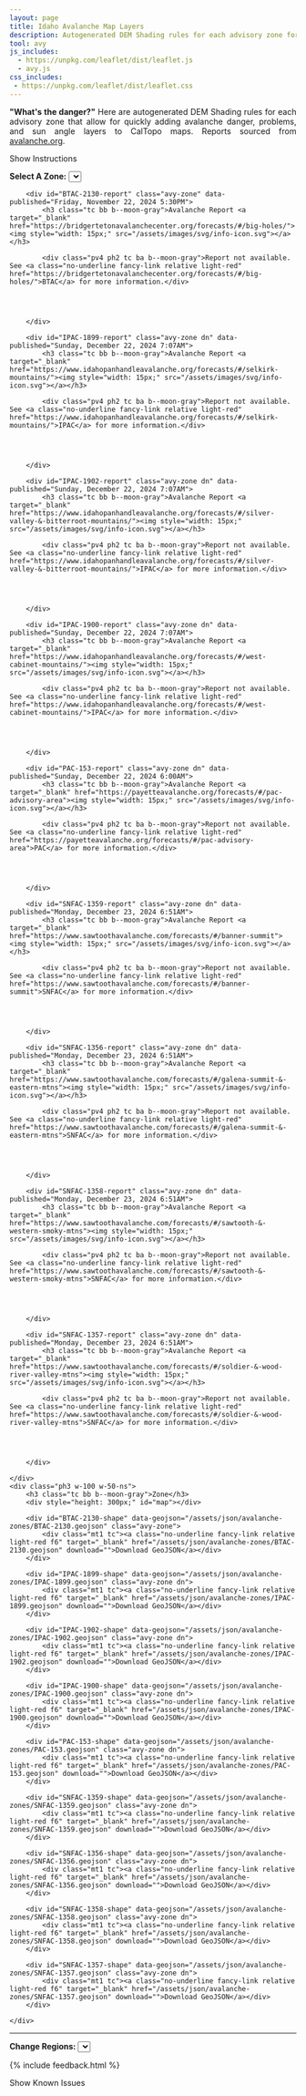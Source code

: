 ```yaml
---
layout: page
title: Idaho Avalanche Map Layers
description: Autogenerated DEM Shading rules for each advisory zone for quickly adding avalanche danger, problems, and sun angle layers in CalTopo.
tool: avy
js_includes:
  - https://unpkg.com/leaflet/dist/leaflet.js
  - avy.js
css_includes:
 - https://unpkg.com/leaflet/dist/leaflet.css
---
```


<!-- Looking out for you. -->

<section class="measure center lh-copy f5-ns f6 ph2 mv4" style="text-align: justify;">
<strong>"What's the danger?"</strong> Here are autogenerated DEM Shading rules for each advisory zone that allow for quickly adding avalanche danger, problems, and sun angle layers to CalTopo maps.
Reports sourced from <a class="no-underline fancy-link relative light-red" target="_blank" href="https://avalanche.org/">avalanche.org</a>.
</section>

<p id="settings-toggle" class="mw5 b center tc hover-light-red black-70 pointer">Show Instructions</p>
<section id="settings" class="overflow-hidden" style="display:none;">
    <div class="mv2 ph2 center">
        <div class="fn f6 tc">
            <p class="measure lh-copy center"><a class="no-underline fancy-link relative light-red" href="https://training.caltopo.com/all_users/base-layers/custom2#dem">Digital Elevation Model (DEM)</a> shading let's you    create custom shading schemes based on elevation, slope, aspect and tree cover.</p>
            <hr class="mw5 p0 mv2 o-60 b0 bt b--light-red light-red bg-light-red">
            <p class="measure lh-copy center"><strong>Avalanche Report</strong></p>
            <p class="measure lh-copy center">
                Danger report updates are fetched at 7:33pm and 7:33am. The selected elevation bands are not meant to be exact, but represent a characteristic of the terrain which varies locally.
            </p>
            <p class="measure lh-copy center">
                The <strong>highest</strong> band typically includes alpine areas beginning as the treeline transitions into open slopes extending to ridges and peaks.
            </p>
            <p class="measure lh-copy center">
                The <strong>middle</strong> band is typically a narrow transition zone between dense forests and treeless alpine areas.
            </p>
            <p class="measure lh-copy center">
                The <strong>lowest</strong> band typically extends from valley floors or snowline to near treeline.
            </p>
            <hr class="mw5 p0 mv2 o-60 b0 bt b--light-red light-red bg-light-red">
            <p class="measure lh-copy center"><b>Usage</b></p>
            <p class="measure lh-copy center">
                You'll find that <b>Terrain Modeling</b> in the left pane will show layers that can be turned on and edited. The right pane will show <b>Custom Layers</b> that can be toggled on or off.
            </p>
        </div>
    </div>
</section>

<div>
    <div class="mt4 ph2 tc">
        <strong class="f6">Select A Zone:</strong>
        <select class="f6 ma1 bg-near-white pa2" id="zoneSel">
            
            <option value="BTAC-2130" selected="">Big Holes</option>
            
            <option value="IPAC-1899" >Selkirk Mountains</option>
            
            <option value="IPAC-1902" >Silver Valley & Bitterroot Mountains</option>
            
            <option value="IPAC-1900" >West Cabinet Mountains</option>
            
            <option value="PAC-153" >PAC Advisory Area</option>
            
            <option value="SNFAC-1359" >Banner Summit</option>
            
            <option value="SNFAC-1356" >Galena Summit & Eastern Mtns</option>
            
            <option value="SNFAC-1358" >Sawtooth & Western Smoky Mtns</option>
            
            <option value="SNFAC-1357" >Soldier & Wood River Valley Mtns</option>
            
        </select>
    </div>
</div>

<div class="flex flex-column flex-row-ns">
    <div class="ph3 w-100 w-50-ns">
        
        <div id="BTAC-2130-report" class="avy-zone" data-published="Friday, November 22, 2024 5:30PM">
            <h3 class="tc bb b--moon-gray">Avalanche Report <a target="_blank" href="https://bridgertetonavalanchecenter.org/forecasts/#/big-holes/"><img style="width: 15px;" src="/assets/images/svg/info-icon.svg"></a></h3>
            
            <div class="pv4 ph2 tc ba b--moon-gray">Report not available. See <a class="no-underline fancy-link relative light-red" href="https://bridgertetonavalanchecenter.org/forecasts/#/big-holes/">BTAC</a> for more information.</div>
            

            
            
        </div>
        
        <div id="IPAC-1899-report" class="avy-zone dn" data-published="Sunday, December 22, 2024 7:07AM">
            <h3 class="tc bb b--moon-gray">Avalanche Report <a target="_blank" href="https://www.idahopanhandleavalanche.org/forecasts/#/selkirk-mountains/"><img style="width: 15px;" src="/assets/images/svg/info-icon.svg"></a></h3>
            
            <div class="pv4 ph2 tc ba b--moon-gray">Report not available. See <a class="no-underline fancy-link relative light-red" href="https://www.idahopanhandleavalanche.org/forecasts/#/selkirk-mountains/">IPAC</a> for more information.</div>
            

            
            
        </div>
        
        <div id="IPAC-1902-report" class="avy-zone dn" data-published="Sunday, December 22, 2024 7:07AM">
            <h3 class="tc bb b--moon-gray">Avalanche Report <a target="_blank" href="https://www.idahopanhandleavalanche.org/forecasts/#/silver-valley-&-bitterroot-mountains/"><img style="width: 15px;" src="/assets/images/svg/info-icon.svg"></a></h3>
            
            <div class="pv4 ph2 tc ba b--moon-gray">Report not available. See <a class="no-underline fancy-link relative light-red" href="https://www.idahopanhandleavalanche.org/forecasts/#/silver-valley-&-bitterroot-mountains/">IPAC</a> for more information.</div>
            

            
            
        </div>
        
        <div id="IPAC-1900-report" class="avy-zone dn" data-published="Sunday, December 22, 2024 7:07AM">
            <h3 class="tc bb b--moon-gray">Avalanche Report <a target="_blank" href="https://www.idahopanhandleavalanche.org/forecasts/#/west-cabinet-mountains/"><img style="width: 15px;" src="/assets/images/svg/info-icon.svg"></a></h3>
            
            <div class="pv4 ph2 tc ba b--moon-gray">Report not available. See <a class="no-underline fancy-link relative light-red" href="https://www.idahopanhandleavalanche.org/forecasts/#/west-cabinet-mountains/">IPAC</a> for more information.</div>
            

            
            
        </div>
        
        <div id="PAC-153-report" class="avy-zone dn" data-published="Sunday, December 22, 2024 6:00AM">
            <h3 class="tc bb b--moon-gray">Avalanche Report <a target="_blank" href="https://payetteavalanche.org/forecasts/#/pac-advisory-area"><img style="width: 15px;" src="/assets/images/svg/info-icon.svg"></a></h3>
            
            <div class="pv4 ph2 tc ba b--moon-gray">Report not available. See <a class="no-underline fancy-link relative light-red" href="https://payetteavalanche.org/forecasts/#/pac-advisory-area">PAC</a> for more information.</div>
            

            
            
        </div>
        
        <div id="SNFAC-1359-report" class="avy-zone dn" data-published="Monday, December 23, 2024 6:51AM">
            <h3 class="tc bb b--moon-gray">Avalanche Report <a target="_blank" href="https://www.sawtoothavalanche.com/forecasts/#/banner-summit"><img style="width: 15px;" src="/assets/images/svg/info-icon.svg"></a></h3>
            
            <div class="pv4 ph2 tc ba b--moon-gray">Report not available. See <a class="no-underline fancy-link relative light-red" href="https://www.sawtoothavalanche.com/forecasts/#/banner-summit">SNFAC</a> for more information.</div>
            

            
            
        </div>
        
        <div id="SNFAC-1356-report" class="avy-zone dn" data-published="Monday, December 23, 2024 6:51AM">
            <h3 class="tc bb b--moon-gray">Avalanche Report <a target="_blank" href="https://www.sawtoothavalanche.com/forecasts/#/galena-summit-&-eastern-mtns"><img style="width: 15px;" src="/assets/images/svg/info-icon.svg"></a></h3>
            
            <div class="pv4 ph2 tc ba b--moon-gray">Report not available. See <a class="no-underline fancy-link relative light-red" href="https://www.sawtoothavalanche.com/forecasts/#/galena-summit-&-eastern-mtns">SNFAC</a> for more information.</div>
            

            
            
        </div>
        
        <div id="SNFAC-1358-report" class="avy-zone dn" data-published="Monday, December 23, 2024 6:51AM">
            <h3 class="tc bb b--moon-gray">Avalanche Report <a target="_blank" href="https://www.sawtoothavalanche.com/forecasts/#/sawtooth-&-western-smoky-mtns"><img style="width: 15px;" src="/assets/images/svg/info-icon.svg"></a></h3>
            
            <div class="pv4 ph2 tc ba b--moon-gray">Report not available. See <a class="no-underline fancy-link relative light-red" href="https://www.sawtoothavalanche.com/forecasts/#/sawtooth-&-western-smoky-mtns">SNFAC</a> for more information.</div>
            

            
            
        </div>
        
        <div id="SNFAC-1357-report" class="avy-zone dn" data-published="Monday, December 23, 2024 6:51AM">
            <h3 class="tc bb b--moon-gray">Avalanche Report <a target="_blank" href="https://www.sawtoothavalanche.com/forecasts/#/soldier-&-wood-river-valley-mtns"><img style="width: 15px;" src="/assets/images/svg/info-icon.svg"></a></h3>
            
            <div class="pv4 ph2 tc ba b--moon-gray">Report not available. See <a class="no-underline fancy-link relative light-red" href="https://www.sawtoothavalanche.com/forecasts/#/soldier-&-wood-river-valley-mtns">SNFAC</a> for more information.</div>
            

            
            
        </div>
        
    </div>
    <div class="ph3 w-100 w-50-ns">
        <h3 class="tc bb b--moon-gray">Zone</h3>
        <div style="height: 300px;" id="map"></div>
        
        <div id="BTAC-2130-shape" data-geojson="/assets/json/avalanche-zones/BTAC-2130.geojson" class="avy-zone">
            <div class="mt1 tc"><a class="no-underline fancy-link relative light-red f6" target="_blank" href="/assets/json/avalanche-zones/BTAC-2130.geojson" download="">Download GeoJSON</a></div>
        </div>
        
        <div id="IPAC-1899-shape" data-geojson="/assets/json/avalanche-zones/IPAC-1899.geojson" class="avy-zone dn">
            <div class="mt1 tc"><a class="no-underline fancy-link relative light-red f6" target="_blank" href="/assets/json/avalanche-zones/IPAC-1899.geojson" download="">Download GeoJSON</a></div>
        </div>
        
        <div id="IPAC-1902-shape" data-geojson="/assets/json/avalanche-zones/IPAC-1902.geojson" class="avy-zone dn">
            <div class="mt1 tc"><a class="no-underline fancy-link relative light-red f6" target="_blank" href="/assets/json/avalanche-zones/IPAC-1902.geojson" download="">Download GeoJSON</a></div>
        </div>
        
        <div id="IPAC-1900-shape" data-geojson="/assets/json/avalanche-zones/IPAC-1900.geojson" class="avy-zone dn">
            <div class="mt1 tc"><a class="no-underline fancy-link relative light-red f6" target="_blank" href="/assets/json/avalanche-zones/IPAC-1900.geojson" download="">Download GeoJSON</a></div>
        </div>
        
        <div id="PAC-153-shape" data-geojson="/assets/json/avalanche-zones/PAC-153.geojson" class="avy-zone dn">
            <div class="mt1 tc"><a class="no-underline fancy-link relative light-red f6" target="_blank" href="/assets/json/avalanche-zones/PAC-153.geojson" download="">Download GeoJSON</a></div>
        </div>
        
        <div id="SNFAC-1359-shape" data-geojson="/assets/json/avalanche-zones/SNFAC-1359.geojson" class="avy-zone dn">
            <div class="mt1 tc"><a class="no-underline fancy-link relative light-red f6" target="_blank" href="/assets/json/avalanche-zones/SNFAC-1359.geojson" download="">Download GeoJSON</a></div>
        </div>
        
        <div id="SNFAC-1356-shape" data-geojson="/assets/json/avalanche-zones/SNFAC-1356.geojson" class="avy-zone dn">
            <div class="mt1 tc"><a class="no-underline fancy-link relative light-red f6" target="_blank" href="/assets/json/avalanche-zones/SNFAC-1356.geojson" download="">Download GeoJSON</a></div>
        </div>
        
        <div id="SNFAC-1358-shape" data-geojson="/assets/json/avalanche-zones/SNFAC-1358.geojson" class="avy-zone dn">
            <div class="mt1 tc"><a class="no-underline fancy-link relative light-red f6" target="_blank" href="/assets/json/avalanche-zones/SNFAC-1358.geojson" download="">Download GeoJSON</a></div>
        </div>
        
        <div id="SNFAC-1357-shape" data-geojson="/assets/json/avalanche-zones/SNFAC-1357.geojson" class="avy-zone dn">
            <div class="mt1 tc"><a class="no-underline fancy-link relative light-red f6" target="_blank" href="/assets/json/avalanche-zones/SNFAC-1357.geojson" download="">Download GeoJSON</a></div>
        </div>
        
    </div>
</div>

<hr id="hr-0" class="mw5 p0 mv4 o-70 b0 bt b--light-red light-red bg-light-red">
<section class="tc lh-copy">
    <strong class="f6">Change Regions:</strong>
    <select class="f6 ma1 bg-near-white pa2" id="regionSel">
        
        
        <option value="/avy/ca.html">California</option>
        
        
        
        <option value="/avy/id.html" selected="">Idaho</option>
        
        
        
        <option value="/avy/wy.html">Wyoming</option>
        
        
        
        <option value="/avy/or.html">Oregon</option>
        
        
        
        <option value="/avy/ak.html">Alaska</option>
        
        
        
        <option value="/avy/mt.html">Montana</option>
        
        
        
        <option value="/avy/az.html">Arizona</option>
        
        
        
        <option value="/avy/nh.html">New Hampshire</option>
        
        
        
        <option value="/avy/wa.html">Washington</option>
        
        
        
        <option value="/avy/nm.html">New Mexico</option>
        
        
        
        <option value="/avy/ut.html">Utah</option>
        
        
        
        <option value="/avy/co.html">Colorado</option>
        
        
        <option value="/avy/canada.html">Canada</option>
    </select>
</section>


{% include feedback.html %}


<p id="issues-toggle" class="mw5 b center tc hover-light-red black-70 pointer">Show Known Issues</p>
<section id="issues" class="overflow-hidden tc f6">
</section>
